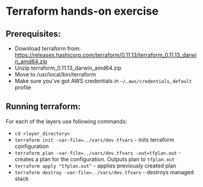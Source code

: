 # Terraform hands-on exercise
## Prerequisites:
* Download terraform from: https://releases.hashicorp.com/terraform/0.11.13/terraform_0.11.13_darwin_amd64.zip
* Unzip terraform_0.11.13_darwin_amd64.zip
* Move to /usr/local/bin/terraform
* Make sure you've got AWS credentials in `~/.aws/credentials`, `default` profile 
## Running terraform:
For each of the layers use following commands:
- `cd <layer_directory>`
- `terraform init -var-file=../vars/dev.tfvars` - inits terraform configuration
- `terraform plan -var-file=../vars/dev.tfvars -out=tfplan.out` - creates a plan for the configuration. Outputs plan to `tfplan.out`
- `terraform apply "tfplan.out"` - applies previously created plan
- `terraform destroy -var-file=../vars/dev.tfvars` - destroys managed stack